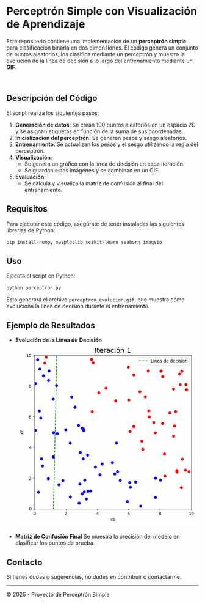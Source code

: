 # Perceptrón Simple con Visualización de Aprendizaje

Este repositorio contiene una implementación de un **perceptrón simple** para clasificación binaria en dos dimensiones. El código genera un conjunto de puntos aleatorios, los clasifica mediante un perceptrón y muestra la evolución de la línea de decisión a lo largo del entrenamiento mediante un **GIF**.

<p align="center">
  <img src="DiagramaFlujo.png" alt="" width="600">
</p>

## Descripción del Código

El script realiza los siguientes pasos:
1. **Generación de datos**: Se crean 100 puntos aleatorios en un espacio 2D y se asignan etiquetas en función de la suma de sus coordenadas.
2. **Inicialización del perceptrón**: Se generan pesos y sesgo aleatorios.
3. **Entrenamiento**: Se actualizan los pesos y el sesgo utilizando la regla del perceptrón.
4. **Visualización**:
   - Se genera un gráfico con la línea de decisión en cada iteración.
   - Se guardan estas imágenes y se combinan en un GIF.
5. **Evaluación**:
   - Se calcula y visualiza la matriz de confusión al final del entrenamiento.

## Requisitos

Para ejecutar este código, asegúrate de tener instaladas las siguientes librerías de Python:

```bash
pip install numpy matplotlib scikit-learn seaborn imageio
```

## Uso

Ejecuta el script en Python:

```bash
python perceptron.py
```

Esto generará el archivo `perceptron_evolucion.gif`, que muestra cómo evoluciona la línea de decisión durante el entrenamiento.

## Ejemplo de Resultados

- **Evolución de la Línea de Decisión**
  ![GIF de evolución](perceptron_evolucion.gif)

- **Matriz de Confusión Final**
  Se muestra la precisión del modelo en clasificar los puntos de prueba.

## Contacto
Si tienes dudas o sugerencias, no dudes en contribuir o contactarme.

---
© 2025 - Proyecto de Perceptrón Simple

